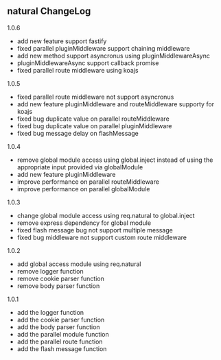 natural ChangeLog
-------------------------

1.0.6
 * add new feature support fastify
 * fixed parallel pluginMiddleware support chaining middleware
 * add new method support asyncronus using pluginMiddlewareAsync
 * pluginMiddlewareAsync support callback promise
 * fixed parallel route middleware using koajs

1.0.5
 * fixed parallel route middleware not support asyncronus
 * add new feature pluginMiddleware and routeMiddleware supporty for koajs
 * fixed bug duplicate value on parallel routeMiddleware
 * fixed bug duplicate value on parallel pluginMiddleware
 * fixed bug message delay on flashMessage

1.0.4

 * remove global module access using global.inject instead of using the appropriate input provided via globalModule
 * add new feature pluginMiddleware
 * improve performance on parallel routeMiddleware
 * improve performance on parallel globalModule

 1.0.3
 * change global module access using req.natural to global.inject
 * remove express dependency for global module
 * fixed flash message bug not support multiple message
 * fixed bug middleware not support custom route middleware

1.0.2

  * add global access module using req.natural
  * remove logger function
  * remove cookie parser function
  * remove body parser function

  1.0.1
  * add the logger function
  * add the cookie parser function
  * add the body parser function
  * add the parallel module function
  * add the parallel route function
  * add the flash message function
